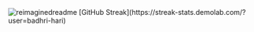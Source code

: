<img src="https://myreadme.vercel.app/api/embed/badhri-hari?panels=userstatistics,toprepositories,toplanguages,commitgraph" alt="reimaginedreadme" />
[GitHub Streak](https://streak-stats.demolab.com/?user=badhri-hari)
